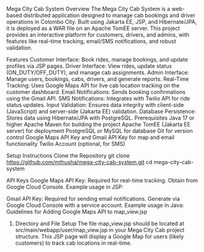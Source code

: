 Mega City Cab System
Overview
The Mega City Cab System is a web-based distributed application designed to manage cab bookings and driver operations in Colombo City. Built using Jakarta EE, JSP, and Hibernate/JPA, it is deployed as a WAR file on an Apache TomEE server. This project provides an interactive platform for customers, drivers, and admins, with features like real-time tracking, email/SMS notifications, and robust validation.

Features
Customer Interface: Book rides, manage bookings, and update profiles via JSP pages.
Driver Interface: View rides, update status (ON_DUTY/OFF_DUTY), and manage cab assignments.
Admin Interface: Manage users, bookings, cabs, drivers, and generate reports.
Real-Time Tracking: Uses Google Maps API for live cab location tracking on the customer dashboard.
Email Notifications: Sends booking confirmations using the Gmail API.
SMS Notifications: Integrates with Twilio API for ride status updates.
Input Validation: Ensures data integrity with client-side (JavaScript) and server-side (Jakarta EE) validation.
Database Persistence: Stores data using Hibernate/JPA with PostgreSQL.
Prerequisites
Java 17 or higher
Apache Maven for building the project
Apache TomEE (Jakarta EE server) for deployment
PostgreSQL or MySQL for database
Git for version control
Google Maps API Key and Gmail API Key for map and email functionality
Twilio Account (optional, for SMS)

Setup Instructions
Clone the Repository
git clone https://github.com/mthusha/mega-city-cab-system.git
cd mega-city-cab-system

API Keys
Google Maps API Key: Required for real-time tracking. Obtain from Google Cloud Console. Example usage in JSP:
<script src="https://maps.googleapis.com/maps/api/js?key=your-google-maps-api-key" async defer></script>
Gmail API Key: Required for sending email notifications. Generate via Google Cloud Console with a service account. Example usage in Java:
Guidelines for Adding Google Maps API to map_view.jsp
1. Directory and File Setup
The file map_view.jsp should be located at src/main/webapp/user/map_view.jsp in your Mega City Cab project structure.
This JSP page will display a Google Map for users (likely customers) to track cab locations in real-time.
